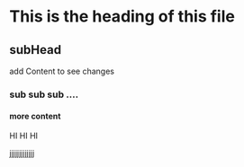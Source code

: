# This is the heading of this file
## subHead
add Content to see changes
### sub sub sub ....
#### more content
HI HI HI

jjjjjjjjjjjjj
